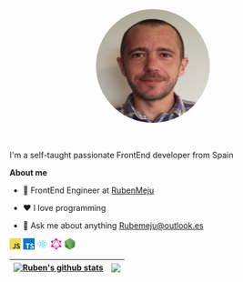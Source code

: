 <p align="center"><a href="https://rubenyanez.com"><img width="200px" height="200px" style="border-radius:50%" alt="Hello, I'm Rubén. I do open source!" src="./yo.jpg" /></a></p>

<br />

I'm a self-taught passionate FrontEnd developer from Spain

**About me**

- 💼 FrontEnd Engineer at [RubenMeju](http://rubenyanez.com/)

- ❤️ I love programming

- 💬 Ask me about anything Rubemeju@outlook.es

<code><img height="20" alt="javascript" src="https://raw.githubusercontent.com/github/explore/80688e429a7d4ef2fca1e82350fe8e3517d3494d/topics/javascript/javascript.png"></code>
<code><img height="20" alt="typescript" src="https://raw.githubusercontent.com/github/explore/80688e429a7d4ef2fca1e82350fe8e3517d3494d/topics/typescript/typescript.png"></code>
<code><img height="20" alt="react" src="https://raw.githubusercontent.com/github/explore/80688e429a7d4ef2fca1e82350fe8e3517d3494d/topics/react/react.png"></code>
<code><img height="20" alt="graphql" src="https://raw.githubusercontent.com/github/explore/5c058a388828bb5fde0bcafd4bc867b5bb3f26f3/topics/graphql/graphql.png"></code>
<code><img height="20" alt="nodejs" src="https://raw.githubusercontent.com/github/explore/80688e429a7d4ef2fca1e82350fe8e3517d3494d/topics/nodejs/nodejs.png"></code>    


| <a href="https://github.com/rubenmeju/github-readme-stats"><img align="center" src="https://github-readme-stats.vercel.app/api?username=rubenmeju&show_icons=true&include_all_commits=true&theme=buefy&hide_border=true" alt="Ruben's github stats" /></a> | <a href="https://github.com/rubenmeju/github-readme-stats"><img align="center" src="https://github-readme-stats.vercel.app/api/top-langs/?username=rubenmeju&layout=compact&theme=buefy&hide_border=true" /></a> |
| ------------- | ------------- |
